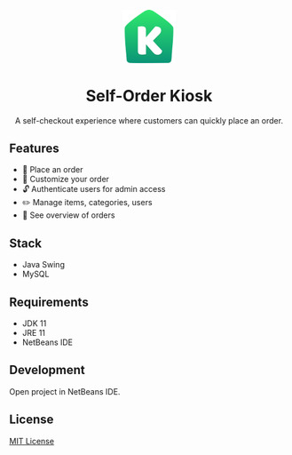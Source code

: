 <p align="center">
  <img src="src/main/resources/images/icon-1x.png" width="96" alt="Icon" />
</p>

<h1 align="center">Self-Order Kiosk</h1>

<p align="center">A self-checkout experience where customers can quickly place an order.</p>

## Features

- 🛒 Place an order
- 🔀 Customize your order
- 🔓 Authenticate users for admin access
- ✏️ Manage items, categories, users
- 📃 See overview of orders

## Stack

- Java Swing
- MySQL

## Requirements

- JDK 11
- JRE 11
- NetBeans IDE

## Development

Open project in NetBeans IDE.

## License

[MIT License](LICENSE)
